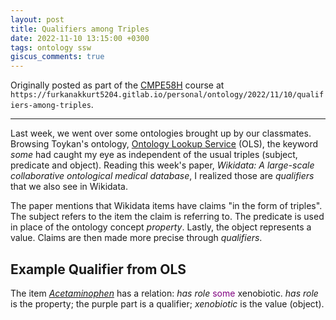 ```yaml
---
layout: post
title: Qualifiers among Triples
date: 2022-11-10 13:15:00 +0300
tags: ontology ssw
giscus_comments: true
---
```


Originally posted as part of the [CMPE58H](https://cmpe.boun.edu.tr/courses/cmpe58h) course at `https://furkanakkurt5204.gitlab.io/personal/ontology/2022/11/10/qualifiers-among-triples`.

---

Last week, we went over some ontologies brought up by our classmates. Browsing Toykan's ontology, [Ontology Lookup Service](https://www.ebi.ac.uk/ols/index) (OLS), the keyword _some_ had caught my eye as independent of the usual triples (subject, predicate and object). Reading this week's paper, _Wikidata: A large-scale collaborative ontological medical database_, I realized those are _qualifiers_ that we also see in Wikidata.

The paper mentions that Wikidata items have claims "in the form of triples". The subject refers to the item the claim is referring to. The predicate is used in place of the ontology concept _property_. Lastly, the object represents a value. Claims are then made more precise through _qualifiers_.

## Example Qualifier from OLS

The item [_Acetaminophen_](http://purl.obolibrary.org/obo/CHEBI_46195) has a relation: _has role_ <span style="color:purple">some</span> xenobiotic. _has role_ is the property; the purple part is a qualifier; _xenobiotic_ is the value (object).
